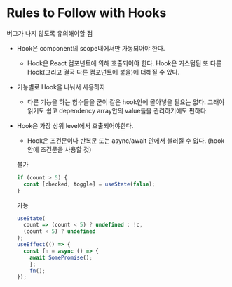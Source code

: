 # Rules to Follow with Hooks
버그가 나지 않도록 유의해야할 점
* Hook은 component의 scope내에서만 가동되어야 한다.
  * Hook은 React 컴포넌트에 의해 호출되어야 한다. Hook은 커스텀된 또 다른 Hook(그리고 결국 다른 컴포넌트에 붙을)에 더해질 수 있다.
* 기능별로 Hook을 나눠서 사용하자
  * 다른 기능을 하는 함수들을 굳이 같은 hook안에 몰아넣을 필요는 없다. 그래야 읽기도 쉽고 dependency array안의 value들을 관리하기에도 편하다
* Hook은 가장 상위 level에서 호출되어야한다.
  * Hook은 조건문이나 반복문 또는 async/await 안에서 불러질 수 없다. (hook안에 조건문을 사용할 것)

  불가
  ```javascript
  if (count > 5) {
    const [checked, toggle] = useState(false);
  }
  ```
  가능
  ```javascript
  useState(
    count => (count < 5) ? undefined : !c,
    (count < 5) ? undefined
  );
  useEffect(() => {
    const fn = async () => {
      await SomePromise();
      };
      fn();
  });
  ```
